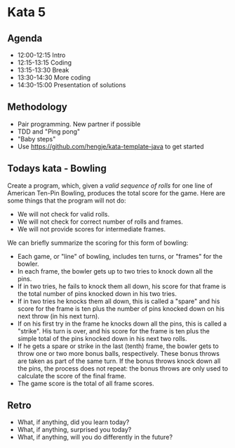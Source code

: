 Kata 5
===

Agenda
---
*   12:00-12:15 Intro
*   12:15-13:15 Coding
*   13:15-13:30 Break
*   13:30-14:30 More coding
*   14:30-15:00 Presentation of solutions

Methodology
---
*   Pair programming. New partner if possible
*   TDD and "Ping pong"
*   "Baby steps"
*   Use https://github.com/hengje/kata-template-java to get started


Todays kata - Bowling
---
Create a program, which, given a *valid* *sequence* *of*  *rolls* for one line of American Ten-Pin Bowling, produces the total score for the game. Here are some things that the program will not do:

*   We will not check for valid rolls.
*   We will not check for correct number of rolls and frames.
*   We will not provide scores for intermediate frames.

We can briefly summarize the scoring for this form of bowling:

*   Each game, or "line" of bowling, includes ten turns, or "frames" for the bowler.
*   In each frame, the bowler gets up to two tries to knock down all the pins.
*   If in two tries, he fails to knock them all down, his score for that frame is the total number of pins knocked down in his two tries.
*   If in two tries he knocks them all down, this is called a "spare" and his score for the frame is ten plus the number of pins knocked down on his next throw (in his next turn).
*   If on his first try in the frame he knocks down all the pins, this is called a "strike". His turn is over, and his score for the frame is ten plus the simple total of the pins knocked down in his next two rolls.
*   If he gets a spare or strike in the last (tenth) frame, the bowler gets to throw one or two more bonus balls, respectively. These bonus throws are taken as part of the same turn. If the bonus throws knock down all the pins, the process does not repeat: the bonus throws are only used to calculate the score of the final frame.
*   The game score is the total of all frame scores.

Retro
---
*   What, if anything, did you learn today?
*   What, if anything, surprised you today?
*   What, if anything, will you do differently in the future?

